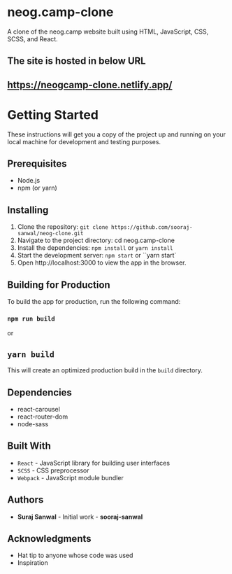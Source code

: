 # neog.camp-clone

A clone of the neog.camp website built using HTML, JavaScript, CSS, SCSS, and React.

## The site is hosted in below URL

## https://neogcamp-clone.netlify.app/

# Getting Started

These instructions will get you a copy of the project up and running on your local machine for development and testing purposes.

## Prerequisites

* Node.js
* npm (or yarn)

## Installing

1. Clone the repository: `git clone https://github.com/sooraj-sanwal/neog-clone.git`
2. Navigate to the project directory: cd neog.camp-clone
3. Install the dependencies: `npm install` or `yarn install`
4. Start the development server: `npm start` or ``yarn start`
5. Open http://localhost:3000 to view the app in the browser.

## Building for Production

To build the app for production, run the following command:

### `npm run build`

or

## `yarn build`

This will create an optimized production build in the `build` directory.

## Dependencies
* react-carousel
* react-router-dom
* node-sass

## Built With

* `React` - JavaScript library for building user interfaces
* `SCSS` - CSS preprocessor
* `Webpack` - JavaScript module bundler

## Authors
 
* **Suraj Sanwal** - Initial work - **sooraj-sanwal**

## Acknowledgments

* Hat tip to anyone whose code was used
* Inspiration

